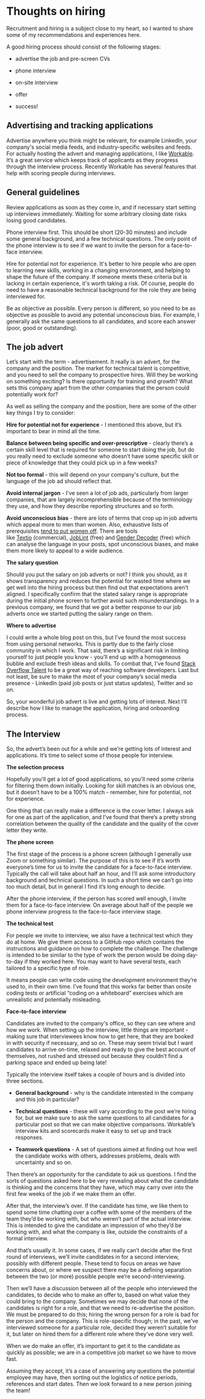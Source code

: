 # Thoughts on hiring

Recruitment and hiring is a subject close to my heart, so I wanted to share some of my recommendations and experiences here.

A good hiring process should consist of the following stages:

- advertise the job and pre-screen CVs

- phone interview

- on-site interview 

- offer

- success!

## Advertising and tracking applications

Advertise anywhere you think might be relevant, for example LinkedIn, your company's social media feeds, and industry-specific websites and feeds. For actually hosting the advert and managing applications, I like [Workable](https://www.workable.com/). It’s a great service which keeps track of applicants as they progress through the interview process. Recently Workable has several features that help with scoring people during interviews.

## General guidelines

Review applications as soon as they come in, and if necessary start setting up interviews immediately. Waiting for some arbitrary closing date risks losing good candidates.

Phone interview first. This should be short (20-30 minutes) and include some general background, and a few technical questions. The only point of the phone interview is to see if we want to invite the person for a face-to-face interview.

Hire for potential not for experience. It's better to hire people who are open to learning new skills, working in a changing environment, and helping to shape the future of the company. If someone meets these criteria but is lacking in certain experience, it's worth taking a risk. Of course, people do need to have a reasonable technical background for the role they are being interviewed for.

Be as objective as possible. Every person is different, so you need to be as objective as possible to avoid any potential unconscious bias. For example, I generally ask the same questions to all candidates, and score each answer (poor, good or outstanding).


## The job advert

Let’s start with the term - advertisement. It really is an advert, for the company and the position. The market for technical talent is competitive, and you need to sell the company to prospective hires. Will they be working on something exciting? Is there opportunity for training and growth? What sets this company apart from the other companies that the person could potentially work for?

As well as selling the company and the position, here are some of the other key things I try to consider:

**Hire for potential not for experience** - I mentioned this above, but it’s important to bear in mind all the time.

**Balance between being specific and over-prescriptive** - clearly there’s a certain skill level that is required for someone to start doing the job, but do you really need to exclude someone who doesn’t have some specific skill or piece of knowledge that they could pick up in a few weeks?

**Not too formal** - this will depend on your company's culture, but the language of the job ad should reflect that. 

**Avoid internal jargon** - I’ve seen a lot of job ads, particularly from larger companies, that are largely incomprehensible because of the terminology they use, and how they describe reporting structures and so forth.

**Avoid unconscious bias** - there are lots of terms that crop up in job adverts which appeal more to men than women. Also, exhaustive lists of prerequisites [tend to put women off](https://web.archive.org/web/20181225085534/https://hbr.org/2014/08/why-women-dont-apply-for-jobs-unless-theyre-100-qualified). There are tools like [Textio](https://web.archive.org/web/20181225085534/https://textio.com/) (commercial), [JobLint](https://joblint.org/) (free) and [Gender Decoder](http://gender-decoder.katmatfield.com/) (free) which can analyse the language in your posts, spot unconscious biases, and make them more likely to appeal to a wide audience.

**The salary question**

Should you put the salary on job adverts or not? I think you should, as it shows transparency and reduces the potential for wasted time where we get well into the hiring process but then find out that expectations aren’t aligned. I specifically confirm that the stated salary range is appropriate during the initial phone screen to further avoid such misunderstandings. In a previous company, we found that we got a better response to our job adverts once we started putting the salary range on them.

**Where to advertise**

I could write a whole blog post on this, but I’ve found the most success from using personal networks. This is partly due to the fairly close community in which I work. That said, there’s a significant risk in limiting yourself to just people you know - you’ll end up with a homogeneous bubble and exclude fresh ideas and skills. To combat that, I've found [Stack Overflow Talent](https://stackoverflow.com/talent/en) to be a great way of reaching software developers. Last but not least, be sure to make the most of your company’s social media presence - LinkedIn (paid job posts or just status updates), Twitter and so on.

So, your wonderful job advert is live and getting lots of interest. Next I’ll describe how I like to manage the application, hiring and onboarding process.

## The Interview

So, the advert’s been out for a while and we’re getting lots of interest and applications. It’s time to select some of those people for interview.

**The selection process**

Hopefully you'll get a lot of good applications, so you'll need some criteria for filtering them down initially. Looking for skill matches is an obvious one, but it doesn’t have to be a 100% match - remember, hire for potential, not for experience.

One thing that can really make a difference is the cover letter. I always ask for one as part of the application, and I’ve found that there’s a pretty strong correlation between the quality of the candidate and the quality of the cover letter they write.

**The phone screen**

The first stage of the process is a phone screen (although I generally use Zoom or something similar). The purpose of this is to see if it’s worth everyone’s time for us to invite the candidate for a face-to-face interview. Typically the call will take about half an hour, and I’ll ask some introductory background and technical questions. In such a short time we can’t go into too much detail, but in general I find it’s long enough to decide.

After the phone interview, if the person has scored well enough, I invite them for a face-to-face interview. On average about half of the people we phone interview progress to the face-to-face interview stage.

**The technical test**

For people we invite to interview, we also have a technical test which they do at home. We give them access to a GitHub repo which contains the instructions and guidance on how to complete the challenge. The challenge is intended to be similar to the type of work the person would be doing day-to-day if they worked here. You may want to have several tests, each tailored to a specific type of role.

It means people can write code using the development environment they’re used to, in their own time. I’ve found that this works far better than onsite coding tests or artificial “coding on a whiteboard” exercises which are unrealistic and potentially misleading.

**Face-to-face interview**

Candidates are invited to the company's office, so they can see where and how we work. When setting up the interview, little things are important - making sure that interviewees know how to get here, that they are booked in with security if necessary, and so on. These may seem trivial but I want candidates to arrive on-time, relaxed and ready to give the best account of themselves, not rushed and stressed out because they couldn’t find a parking space and ended up being late!

Typically the interview itself takes a couple of hours and is divided into three sections.

* **General background** - why is the candidate interested in the company and this job in particular?

* **Technical questions** - these will vary according to the post we’re hiring for, but we make sure to ask the same questions to all candidates for a particular post so that we can make objective comparisons. Workable’s interview kits and scorecards make it easy to set up and track responses.

* **Teamwork questions** - A set of questions aimed at finding out how well the candidate works with others, addresses problems, deals with uncertainty and so on.

Then there’s an opportunity for the candidate to ask us questions. I find the sorts of questions asked here to be very revealing about what the candidate is thinking and the concerns that they have, which may carry over into the first few weeks of the job if we make them an offer.

After that, the interview’s over. If the candidate has time, we like them to spend some time chatting over a coffee with some of the members of the team they’d be working with, but who weren’t part of the actual interview. This is intended to give the candidate an impression of who they’d be working with, and what the company is like, outside the constraints of a formal interview.

And that’s usually it. In some cases, if we really can’t decide after the first round of interviews, we’ll invite candidates in for a second interview, possibly with different people. These tend to focus on areas we have concerns about, or where we suspect there may be a defining separation between the two (or more) possible people we’re second-interviewing.

Then we’ll have a discussion between all of the people who interviewed the candidates, to decide who to make an offer to, based on what value they could bring to the company. Sometimes we may decide that none of the candidates is right for a role, and that we need to re-advertise the position. We must be prepared to do this; hiring the wrong person for a role is bad for the person and the company. This is role-specific though; in the past, we’ve interviewed someone for a particular role, decided they weren’t suitable for it, but later on hired them for a different role where they’ve done very well.

When we do make an offer, it’s important to get it to the candidate as quickly as possible; we are in a competitive job market so we have to move fast.

Assuming they accept, it’s a case of answering any questions the potential employee may have, then sorting out the logistics of notice periods, references and start dates. Then we look forward to a new person joining the team!

